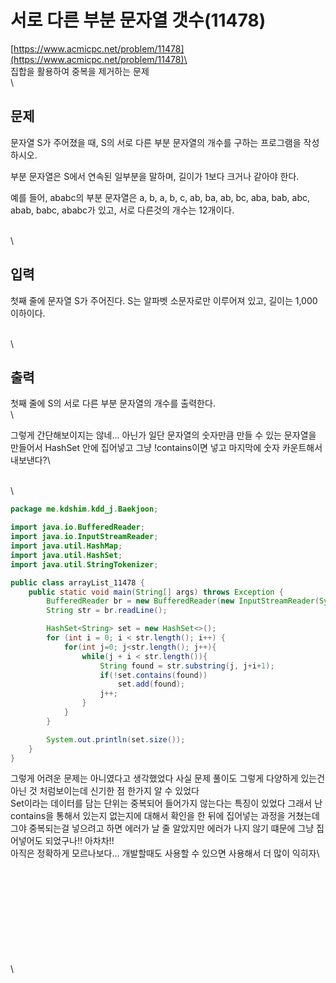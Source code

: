 # 서로 다른 부분 문자열 갯수(11478)

[https://www.acmicpc.net/problem/11478](https://www.acmicpc.net/problem/11478)\
\
집합을 활용하여 중복을 제거하는 문제\
\


## 문제

문자열 S가 주어졌을 때, S의 서로 다른 부분 문자열의 개수를 구하는 프로그램을 작성하시오.

부분 문자열은 S에서 연속된 일부분을 말하며, 길이가 1보다 크거나 같아야 한다.

예를 들어, ababc의 부분 문자열은 a, b, a, b, c, ab, ba, ab, bc, aba, bab, abc, abab, babc, ababc가 있고, 서로 다른것의 개수는 12개이다.

\
\


## 입력

첫째 줄에 문자열 S가 주어진다. S는 알파벳 소문자로만 이루어져 있고, 길이는 1,000 이하이다.

\
\


## 출력

첫째 줄에 S의 서로 다른 부분 문자열의 개수를 출력한다.\
\


그렇게 간단해보이지는 않네... 아닌가 일단 문자열의 숫자만큼 만들 수 있는 문자열을 만들어서 HashSet 안에 집어넣고 그냥 !contains이면 넣고 마지막에 숫자 카운트해서 내보낸다?\


\
\


```java
package me.kdshim.kdd_j.Baekjoon;

import java.io.BufferedReader;
import java.io.InputStreamReader;
import java.util.HashMap;
import java.util.HashSet;
import java.util.StringTokenizer;

public class arrayList_11478 {
    public static void main(String[] args) throws Exception {
        BufferedReader br = new BufferedReader(new InputStreamReader(System.in));
        String str = br.readLine();

        HashSet<String> set = new HashSet<>();
        for (int i = 0; i < str.length(); i++) {
            for(int j=0; j<str.length(); j++){
                while(j + i < str.length()){
                    String found = str.substring(j, j+i+1);
                    if(!set.contains(found))
                        set.add(found);
                    j++;
                }
            }
        }

        System.out.println(set.size());
    }
}

```

그렇게 어려운 문제는 아니였다고 생각했었다 사실 문제 풀이도 그렇게 다양하게 있는건 아닌 것 처럼보이는데 신기한 점 한가지 알 수 있었다\
Set이라는 데이터를 담는 단위는 중복되어 들어가지 않는다는 특징이 있었다 그래서 난 contains을 통해서 있는지 없는지에 대해서 확인을 한 뒤에 집어넣는 과정을 거쳤는데\
그야 중복되는걸 넣으려고 하면 에러가 날 줄 알았지만 에러가 나지 않기 떄문에 그냥 집어넣어도 되었구나!! 아차차!!\
아직은 정확하게 모르나보다... 개발할때도 사용할 수 있으면 사용해서 더 많이 익히자\


\
\
\
\
\
\
\
\
\
\
